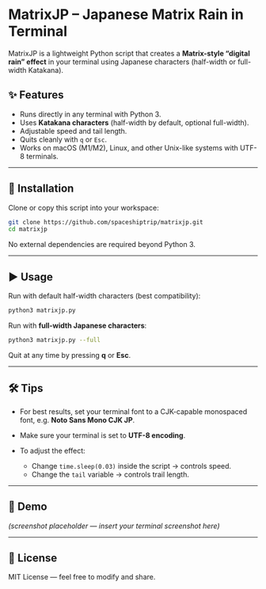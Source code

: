 # MatrixJP – Japanese Matrix Rain in Terminal

MatrixJP is a lightweight Python script that creates a **Matrix-style “digital rain” effect** in your terminal using Japanese characters (half-width or full-width Katakana).

## ✨ Features
- Runs directly in any terminal with Python 3.  
- Uses **Katakana characters** (half-width by default, optional full-width).  
- Adjustable speed and tail length.  
- Quits cleanly with `q` or `Esc`.  
- Works on macOS (M1/M2), Linux, and other Unix-like systems with UTF-8 terminals.

---

## 🚀 Installation
Clone or copy this script into your workspace:

```bash
git clone https://github.com/spaceshiptrip/matrixjp.git
cd matrixjp
````

No external dependencies are required beyond Python 3.

---

## ▶️ Usage

Run with default half-width characters (best compatibility):

```bash
python3 matrixjp.py
```

Run with **full-width Japanese characters**:

```bash
python3 matrixjp.py --full
```

Quit at any time by pressing **q** or **Esc**.

---

## 🛠️ Tips

* For best results, set your terminal font to a CJK-capable monospaced font, e.g. **Noto Sans Mono CJK JP**.
* Make sure your terminal is set to **UTF-8 encoding**.
* To adjust the effect:

  * Change `time.sleep(0.03)` inside the script → controls speed.
  * Change the `tail` variable → controls trail length.

---

## 📸 Demo

*(screenshot placeholder — insert your terminal screenshot here)*

---

## 📜 License

MIT License — feel free to modify and share.


